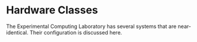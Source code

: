 # Hardware Classes

The Experimental Computing Laboratory has several systems that are near-identical.  Their configuration is discussed here.
